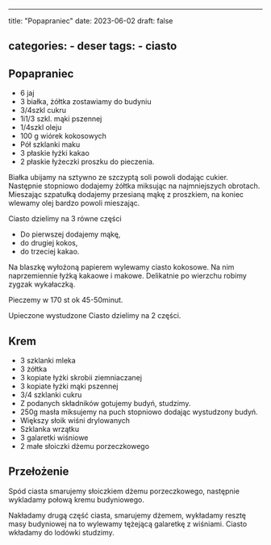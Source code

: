 

---
title: "Popapraniec"
date: 2023-06-02
draft: false

categories:
    - deser
tags:
    - ciasto
---


## Popapraniec

* 6 jaj
* 3 białka, żółtka zostawiamy do budyniu
* 3/4szkl cukru
* 1i1/3 szkl. mąki pszennej
* 1/4szkl oleju
* 100 g wiórek kokosowych
* Pół szklanki maku
* 3 płaskie łyżki kakao
* 2 płaskie łyżeczki proszku do pieczenia.

Białka ubijamy na sztywno ze szczyptą soli powoli dodając cukier. Następnie stopniowo dodajemy żółtka miksując na najmniejszych obrotach. 
Mieszając szpatułką dodajemy przesianą mąkę z proszkiem, na koniec wlewamy olej bardzo powoli mieszając.

Ciasto dzielimy na 3 równe części

* Do pierwszej dodajemy mąkę, 
* do drugiej kokos, 
* do trzeciej kakao.

Na blaszkę wyłożoną papierem wylewamy ciasto kokosowe.
Na nim naprzemiennie łyżką kakaowe i makowe.
Delikatnie po wierzchu robimy zygzak wykałaczką.

Pieczemy w 170 st ok 45-50minut.

Upieczone wystudzone Ciasto dzielimy na 2 części.

## Krem


* 3 szklanki mleka
* 3 żółtka
* 3 kopiate łyżki skrobii ziemniaczanej
* 3 kopiate łyżki mąki pszennej
* 3/4 szklanki cukru
* Z podanych składników gotujemy budyń, studzimy.
* 250g masła miksujemy na puch stopniowo dodając wystudzony budyń.
* Większy słoik wiśni drylowanych
* Szklanka wrzątku
* 3 galaretki wiśniowe
* 2 małe słoiczki dżemu porzeczkowego

## Przełożenie


Spód ciasta smarujemy słoiczkiem dżemu porzeczkowego, 
następnie wykladamy połową kremu budyniowego.

Nakładamy drugą część ciasta, smarujemy dżemem, wykładamy resztę masy budyniowej na to wylewamy tężejącą galaretkę z wiśniami.
Ciasto wkładamy do lodówki studzimy.